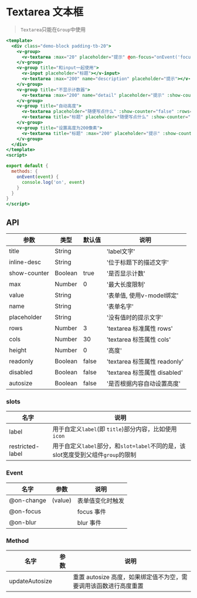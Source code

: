 # Textarea 文本框

> `Textarea`只能在`Group`中使用

```handlebars
<template>
  <div class="demo-block padding-tb-20">
    <v-group>
      <v-textarea :max="20" placeholder="提示" @on-focus="onEvent('focus')" @on-blur="onEvent('blur')"></v-textarea>
    </v-group>
    <v-group title="和input一起使用">
      <v-input placeholder="标题"></v-input>
      <v-textarea :max="200" name="description" placeholder="提示"></v-textarea>
    </v-group>
    <v-group title="不显示计数器">
      <v-textarea :max="200" name="detail" placeholder="提示" :show-counter="false"></v-textarea>
    </v-group>
    <v-group title="自动高度">
      <v-textarea placeholder="随便写点什么" :show-counter="false" :rows="1" autosize></v-textarea>
      <v-textarea title="标题" placeholder="随便写点什么" :show-counter="false" :rows="1" autosize></v-textarea>
    </v-group>
    <v-group title="设置高度为200像素">
      <v-textarea title="标题" :max="200" placeholder="提示" :show-counter="false" :height="200" :rows="8" :cols="30"></v-textarea>
    </v-group>
  </div>
</template>
<script>

export default {
  methods: {
    onEvent(event) {
      console.log('on', event)
    }
  }
}
</script>
```


## API

| 参数 | 类型 | 默认值 | 说明 |
| --- | --- | --- | --- |
| title | String | | 'label文字' | 
| inline-desc | String | | '位于标题下的描述文字' | 
| show-counter | Boolean | true | '是否显示计数' | 
| max | Number | 0 | '最大长度限制' | 
| value | String | | '表单值, 使用v-model绑定' | 
| name | String | | '表单名字' | 
| placeholder | String | | '没有值时的提示文字' | 
| rows | Number | 3 | 'textarea 标准属性 rows' | 
| cols | Number | 30 | 'textarea 标签属性 cols' | 
| height | Number | 0 | '高度' | 
| readonly | Boolean | false | 'textarea 标签属性 readonly' | 
| disabled | Boolean | false | 'textarea 标签属性 disabled' | 
| autosize | Boolean | false | '是否根据内容自动设置高度' | 

### slots
| 名字 | 说明 |
| --- | --- |
| label | 用于自定义`label`(即 `title`)部分内容，比如使用`icon` |
| restricted-label | 用于自定义`label`部分，和`slot=label`不同的是，该slot宽度受到父组件`group`的限制 |

### Event 
| 名字 | 参数 | 说明 |
| --- | --- | --- |
| @on-change | (value) | 表单值变化时触发 |
| @on-focus |  | focus 事件 |
| @on-blur |  | blur 事件 |


### Method 
| 名字 | 参数 | 说明 |
| --- | --- | --- |
| updateAutosize |  | 重置 autosize 高度，如果绑定值不为空，需要调用该函数进行高度重置 |